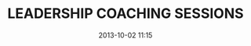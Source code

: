 ---
date: 2013-10-02 11:15
hour: 11:15 AM - 12:30 PM
title: LEADERSHIP COACHING SESSIONS
child:
name: 
company: 
categories: day1
expand: 
class: trig-coaching
---